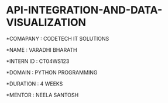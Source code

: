 # API-INTEGRATION-AND-DATA-VISUALIZATION

*COMAPANY : CODETECH IT SOLUTIONS

*NAME : VARADHI BHARATH

*INTERN ID : CT04WS123

*DOMAIN : PYTHON PROGRAMMING

*DURATION : 4 WEEKS

*MENTOR : NEELA SANTOSH
